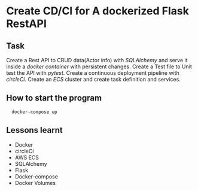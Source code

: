# Create CD/CI for A dockerized Flask RestAPI

## Task
Create a Rest API to CRUD data(Actor info) with *SQLAlchemy* and serve it inside a *docker container* with persistent changes.
Create a Test file to Unit test the API with *pytest*.
Create a continuous deployment pipeline with *circleCi*.
Create an *ECS* cluster and create task definition and services.

## How to start the program
      docker-compose up
   

## Lessons learnt
- Docker 
- circleCi
- AWS ECS
- SQLAlchemy
- Flask
- Docker-compose
- Docker Volumes
